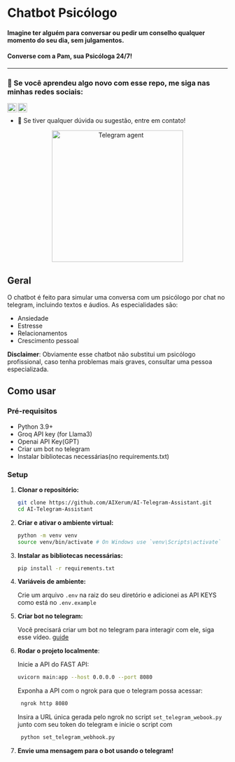 # Chatbot Psicólogo

#### Imagine ter alguém para conversar ou pedir um conselho qualquer momento do seu dia, sem julgamentos.
#### Converse com a Pam, sua Psicóloga 24/7!
----

### 🤝 Se você aprendeu algo novo com esse repo, me siga nas minhas redes sociais:

<a href="https://www.linkedin.com/in/edilsonsantosjr/"><img align="left" src="https://raw.githubusercontent.com/yushi1007/yushi1007/main/images/linkedin.svg" alt="Yu Shi | LinkedIn" width="21px"/></a>
<a href="https://www.instagram.com/edjr.ai?igsh=MWlmNm55dnRtbGoyeg%3D%3D&utm_source=qr"><img align="left" src="https://raw.githubusercontent.com/yushi1007/yushi1007/main/images/instagram.svg" alt="Yu Shi | Instagram" width="21px"/></a>
</br>
- 💬 Se tiver qualquer dúvida ou sugestão, entre em contato!
<p align="center">
  <img src="https://github.com/user-attachments/assets/4123a0a1-abd9-48ce-a2bc-85370c8e5c99" alt="Telegram agent" width="300">
</p>

## Geral
O chatbot é feito para simular uma conversa com um psicólogo por chat no telegram, incluindo textos e áudios. As especialidades são:
- Ansiedade
- Estresse
- Relacionamentos
- Crescimento pessoal

**Disclaimer**: Obviamente esse chatbot não substitui um psicólogo profissional, caso tenha problemas mais graves, consultar uma pessoa especializada.

## Como usar

### Pré-requisitos

- Python 3.9+
- Groq API key (for Llama3)
- Openai API Key(GPT)
- Criar um bot no telegram
- Instalar bibliotecas necessárias(no requirements.txt)

### Setup

1. **Clonar o repositório:**

   ```sh
   git clone https://github.com/AIXerum/AI-Telegram-Assistant.git
   cd AI-Telegram-Assistant
   ```

2. **Criar e ativar o ambiente virtual:**

   ```sh
   python -m venv venv
   source venv/bin/activate # On Windows use `venv\Scripts\activate`
   ```

3. **Instalar as bibliotecas necessárias:**

   ```sh
   pip install -r requirements.txt
   ```

4. **Variáveis de ambiente:**

   Crie um arquivo `.env` na raiz do seu diretório e adicionei as API KEYS como está no `.env.example`

5. **Criar bot no telegram:**

    Você precisará criar um bot no telegram para interagir com ele, siga esse vídeo. [guide](https://www.youtube.com/watch?v=ozQfKhdNjJU)

6. **Rodar o projeto localmente**:
   
    Inicie a API do FAST API:
     ```bash
     uvicorn main:app --host 0.0.0.0 --port 8080
     ```
  
    Exponha a API com o ngrok para que o telegram possa acessar:
    ```bash
     ngrok http 8080
     ```
    Insira a URL única gerada pelo ngrok no script `set_telegram_webook.py` junto com seu token do telegram e inicie o script com
    ```bash
     python set_telegram_webhook.py
     ```
7. **Envie uma mensagem para o bot usando o telegram!**
  


